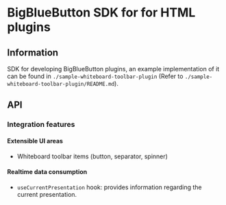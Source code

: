 # BigBlueButton SDK for for HTML plugins

## Information

SDK for developing BigBlueButton plugins, an example implementation of it can be found in `./sample-whiteboard-toolbar-plugin` (Refer to `./sample-whiteboard-toolbar-plugin/README.md`).

## API
### Integration features

#### Extensible UI areas
- Whiteboard toolbar items (button, separator, spinner)

#### Realtime data consumption
- `useCurrentPresentation` hook: provides information regarding the current presentation.
